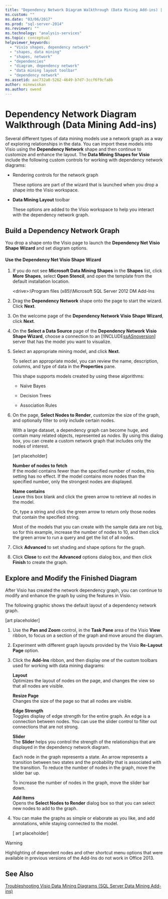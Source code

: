 ```yaml
---
title: "Dependency Network Diagram Walkthrough (Data Mining Add-ins) | Microsoft Docs"
ms.custom: ""
ms.date: "03/06/2017"
ms.prod: "sql-server-2014"
ms.reviewer: ""
ms.technology: "analysis-services"
ms.topic: conceptual
helpviewer_keywords: 
  - "Visio shapes, dependency network"
  - "shapes, data mining"
  - "shapes, network"
  - "dependencies"
  - "diagram, dependency network"
  - "data mining layout toolbar"
  - "dependency network"
ms.assetid: aac732a8-5262-4649-b7d7-3ccf6f9cfa8b
author: minewiskan
ms.author: owend
---
```

# Dependency Network Diagram Walkthrough (Data Mining Add-ins)
  Several different types of data mining models use a network graph as a way of exploring relationships in the data. You can import these models into Visio using the **Dependency Network** shape and then continue to customize and enhance the layout. The **Data Mining Shapes for Visio** include the following custom controls for working with dependency network diagrams:  
  
-   Rendering controls for the network graph  
  
     These options are part of the wizard that is launched when you drop a shape into the Visio workspace.  
  
-   **Data Mining Layout** toolbar  
  
     These options are added to the Visio workspace to help you interact with the dependency network graph.  
  
## Build a Dependency Network Graph  
 You drop a shape onto the Visio page to launch the **Dependency Net Visio Shape Wizard** and set diagram options.  
  
#### Use the Dependency Net Visio Shape Wizard  
  
1.  If you do not see **Microsoft Data Mining Shapes** in the **Shapes** list, click **More Shapes**, select **Open Stencil**, and open the template from the default installation location.  
  
     \<drive>:\Program files (x85)\Microsoft SQL Server 2012 DM Add-Ins  
  
2.  Drag the **Dependency Network** shape onto the page to start the wizard. Click **Next**.  
  
3.  On the welcome page of the **Dependency Network Visio Shape Wizard**, click **Next**.  
  
4.  On the **Select a Data Source** page of the **Dependency Network Visio Shape Wizard**, choose a connection to an [!INCLUDE[ssASnoversion](../includes/ssasnoversion-md.md)] server that has the model you want to visualize.  
  
5.  Select an appropriate mining model, and click **Next**.  
  
     To select an appropriate model, you can review the name, description, columns, and type of data in the **Properties** pane.  
  
     This shape supports models created by using these algorithms:  
  
    -   Naïve Bayes  
  
    -   Decision Trees  
  
    -   Association Rules  
  
6.  On the page, **Select Nodes to Render**, customize the size of the graph, and optionally filter to only include certain nodes.  
  
     With a large dataset, a dependency graph can become huge, and contain many related objects, represented as *nodes*. By using this dialog box, you can create a custom network graph that includes only the nodes of interest.  
  
     [art placeholder]  
  
     **Number of nodes to fetch**  
     If the model contains fewer than the specified number of nodes, this setting has no effect. If the model contains more nodes than the specified number, only the strongest nodes are displayed.  
  
     **Name contains**  
     Leave this box blank and click the green arrow to retrieve all nodes in the model.  
  
     Or, type a string and click the green arrow to return only those nodes that contain the specified string.  
  
     Most of the models that you can create with the sample data are not big, so for this example, increase the number of nodes to 10, and then click the green arrow to run a query and get the list of all nodes.  
  
7.  Click **Advanced** to set shading and shape options for the graph.  
  
8.  Click **Close** to exit the **Advanced** options dialog box, and then click **Finish** to create the graph.  
  
## Explore and Modify the Finished Diagram  
 After Visio has created the network dependency graph, you can continue to modify and enhance the graph by using the features in Visio.  
  
 The following graphic shows the default layout of a dependency network graph.  
  
 [art placeholder]  
  
1.  Use the **Pan and Zoom** control, in the **Task Pane** area of the Visio **View** ribbon, to focus on a section of the graph and move around the diagram.  
  
2.  Experiment with different graph layouts provided by the Visio **Re-Layout Page** option.  
  
3.  Click the **Add-Ins** ribbon, and then display one of the custom toolbars used for working with data mining diagrams:  
  
     **Layout**  
     Optimizes the layout of nodes on the page, and changes the view so that all nodes are visible.  
  
     **Resize Page**  
     Changes the size of the page so that all nodes are visible.  
  
     **Edge Strength**  
     Toggles display of edge strength for the entire graph. An edge is a connection between nodes. You can use the slider control to filter out connections that are not strong.  
  
     **Slider**  
     The **Slider** helps you control the strength of the relationships that are displayed in the dependency network diagram.  
  
     Each node in the graph represents a state. An arrow represents a transition between two states and the probability that is associated with the transition. To reduce the number of nodes in the graph, move the slider bar up.  
  
     To increase the number of nodes in the graph, move the slider bar down.  
  
     **Add Items**  
     Opens the **Select Nodes to Render** dialog box so that you can select new nodes to add to the graph.  
  
4.  You can make the graphs as simple or elaborate as you like, and add annotations, while staying connected to the model.  
  
     [ art placeholder]  
  
> [!WARNING]  
>  Highlighting of dependent nodes and other shortcut menu options that were available in previous versions of the Add-Ins do not work in Office 2013.  
  
## See Also  
 [Troubleshooting Visio Data Mining Diagrams &#40;SQL Server Data Mining Add-ins&#41;](troubleshooting-visio-data-mining-diagrams-sql-server-data-mining-add-ins.md)  
  
  
